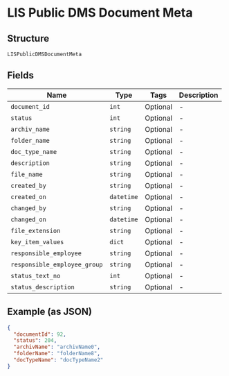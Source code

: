 
# LIS Public DMS Document Meta

## Structure

`LISPublicDMSDocumentMeta`

## Fields

| Name | Type | Tags | Description |
|  --- | --- | --- | --- |
| `document_id` | `int` | Optional | - |
| `status` | `int` | Optional | - |
| `archiv_name` | `string` | Optional | - |
| `folder_name` | `string` | Optional | - |
| `doc_type_name` | `string` | Optional | - |
| `description` | `string` | Optional | - |
| `file_name` | `string` | Optional | - |
| `created_by` | `string` | Optional | - |
| `created_on` | `datetime` | Optional | - |
| `changed_by` | `string` | Optional | - |
| `changed_on` | `datetime` | Optional | - |
| `file_extension` | `string` | Optional | - |
| `key_item_values` | `dict` | Optional | - |
| `responsible_employee` | `string` | Optional | - |
| `responsible_employee_group` | `string` | Optional | - |
| `status_text_no` | `int` | Optional | - |
| `status_description` | `string` | Optional | - |

## Example (as JSON)

```json
{
  "documentId": 92,
  "status": 204,
  "archivName": "archivName0",
  "folderName": "folderName8",
  "docTypeName": "docTypeName2"
}
```

